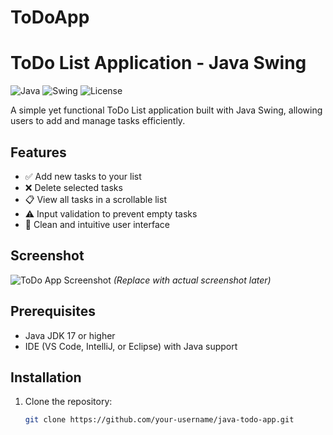 # ToDoApp
# ToDo List Application - Java Swing

![Java](https://img.shields.io/badge/Java-17%2B-blue)
![Swing](https://img.shields.io/badge/GUI-Swing-orange)
![License](https://img.shields.io/badge/License-MIT-green)

A simple yet functional ToDo List application built with Java Swing, allowing users to add and manage tasks efficiently.

## Features

- ✅ Add new tasks to your list
- ❌ Delete selected tasks
- 📋 View all tasks in a scrollable list
- ⚠️ Input validation to prevent empty tasks
- 🎨 Clean and intuitive user interface

## Screenshot

![ToDo App Screenshot](screenshot.png) *(Replace with actual screenshot later)*

## Prerequisites

- Java JDK 17 or higher
- IDE (VS Code, IntelliJ, or Eclipse) with Java support

## Installation

1. Clone the repository:
   ```bash
   git clone https://github.com/your-username/java-todo-app.git
